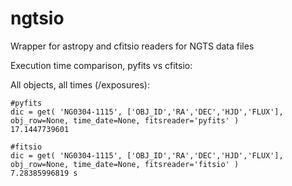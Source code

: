 # ngtsio
Wrapper for astropy and cfitsio readers for NGTS data files 

Execution time comparison, pyfits vs cfitsio:

All objects, all times (/exposures):

    #pyfits
    dic = get( 'NG0304-1115', ['OBJ_ID','RA','DEC','HJD','FLUX'], obj_row=None, time_date=None, fitsreader='pyfits' )    
    17.1447739601

    #fitsio
    dic = get( 'NG0304-1115', ['OBJ_ID','RA','DEC','HJD','FLUX'], obj_row=None, time_date=None, fitsreader='fitsio' )  
    7.28385996819 s
